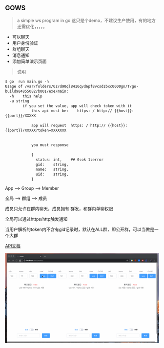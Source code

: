 ## GOWS


> a simple ws program in go
> 这只是个demo，不建议生产使用，有的地方还需优化，，，，，



* 可以聊天
* 用户身份验证
* 群组聊天
* 消息通知
* 添加简单演示页面



> 说明

```shell
$ go  run main.go -h
Usage of /var/folders/0z/d90ql8410qvd6pf8vcsdzbxc0000gn/T/go-build984855082/b001/exe/main:
  -h	this help
  -u string
    	if you set the value, app will check token with it
    	    this api must be:    https: / http:// {{host}}:{{port}}/XXXXX

    	    app will request  https: / http:// {{host}}:{{port}}/XXXXX?token=XXXXXXX


    	    you must response

    	    {
    	      status: int,    ## 0:ok 1:error
    	      gid:    string,
    	      name:   string,
    	      uid:    string,
    	    }

```


App —> Group —> Member

全局 —>   群组  —>    成员



成员只允许在群内聊天，成员拥有 群发，和群内单聊权限

全局可以通过https/http触发通知 

当用户解析的token内不含有gid记录时，默认在ALL群，即公开群，可以当做是一个大群



[API文档](server/param.md)

![演示页面](./img/wstest.gif)

